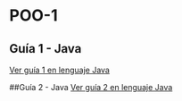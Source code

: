 # POO-1

## Guía 1 - Java
[Ver guía 1 en lenguaje Java](java/guia1/ejercicios.md)

##Guía 2 - Java
[Ver guía 2 en lenguaje Java](java/guia2/ejercicios.md)
